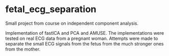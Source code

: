 # fetal_ecg_separation
Small project from course on independent component analysis. 

Implementation of fastICA and PCA and AMUSE. The implementations were tested on real ECG data from a pregnant woman. Attempts were made to separate the small ECG signals from the fetus from the much stronger ones from the mother.

